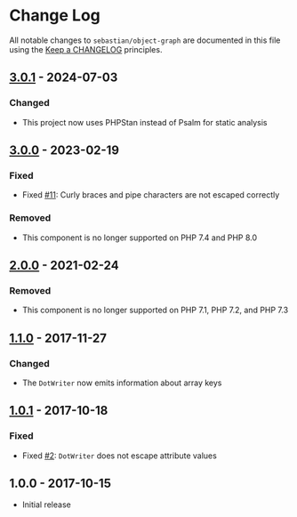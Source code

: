 # Change Log

All notable changes to `sebastian/object-graph` are documented in this file using the [Keep a CHANGELOG](http://keepachangelog.com/) principles.

## [3.0.1] - 2024-07-03

### Changed

* This project now uses PHPStan instead of Psalm for static analysis

## [3.0.0] - 2023-02-19

### Fixed

* Fixed [#11](https://github.com/sebastianbergmann/object-graph/pull/11): Curly braces and pipe characters are not escaped correctly

### Removed

* This component is no longer supported on PHP 7.4 and PHP 8.0

## [2.0.0] - 2021-02-24

### Removed

* This component is no longer supported on PHP 7.1, PHP 7.2, and PHP 7.3

## [1.1.0] - 2017-11-27

### Changed

* The `DotWriter` now emits information about array keys

## [1.0.1] - 2017-10-18

### Fixed

* Fixed [#2](https://github.com/sebastianbergmann/object-graph/issues/2): `DotWriter` does not escape attribute values

## 1.0.0 - 2017-10-15

* Initial release

[3.0.1]: https://github.com/sebastianbergmann/object-graph/compare/3.0.0...3.0.1
[3.0.0]: https://github.com/sebastianbergmann/object-graph/compare/2.0.0...3.0.0
[2.0.0]: https://github.com/sebastianbergmann/object-graph/compare/1.1.0...2.0.0
[1.1.0]: https://github.com/sebastianbergmann/object-graph/compare/1.0.1...1.1.0
[1.0.1]: https://github.com/sebastianbergmann/object-graph/compare/1.0.0...1.0.1
